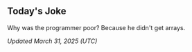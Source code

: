 ## Today's Joke
Why was the programmer poor? Because he didn't get arrays.

*Updated March 31, 2025 (UTC)*
